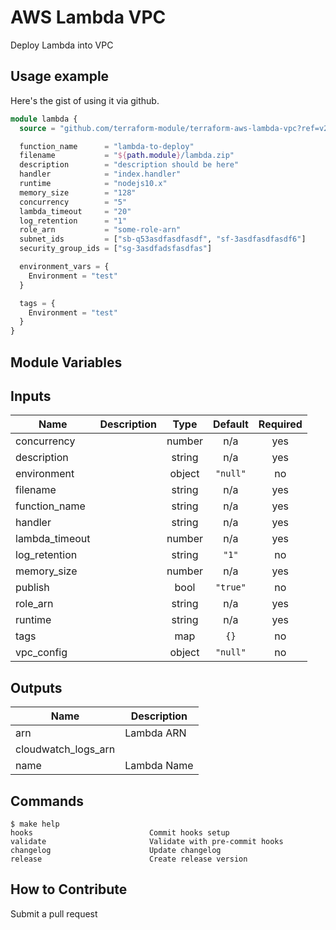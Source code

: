 # AWS Lambda VPC

Deploy Lambda into VPC

## Usage example

Here's the gist of using it via github.

```terraform
module lambda {
  source = "github.com/terraform-module/terraform-aws-lambda-vpc?ref=v2.0.0"

  function_name      = "lambda-to-deploy"
  filename           = "${path.module}/lambda.zip"
  description        = "description should be here"
  handler            = "index.handler"
  runtime            = "nodejs10.x"
  memory_size        = "128"
  concurrency        = "5"
  lambda_timeout     = "20"
  log_retention      = "1"
  role_arn           = "some-role-arn"
  subnet_ids         = ["sb-q53asdfasdfasdf", "sf-3asdfasdfasdf6"]
  security_group_ids = ["sg-3asdfadsfasdfas"]

  environment_vars = {
    Environment = "test"
  }

  tags = {
    Environment = "test"
  }
}
```

## Module Variables

<!-- BEGINNING OF PRE-COMMIT-TERRAFORM DOCS HOOK -->
## Inputs

| Name | Description | Type | Default | Required |
|------|-------------|:----:|:-----:|:-----:|
| concurrency |  | number | n/a | yes |
| description |  | string | n/a | yes |
| environment |  | object | `"null"` | no |
| filename |  | string | n/a | yes |
| function\_name |  | string | n/a | yes |
| handler |  | string | n/a | yes |
| lambda\_timeout |  | number | n/a | yes |
| log\_retention |  | string | `"1"` | no |
| memory\_size |  | number | n/a | yes |
| publish |  | bool | `"true"` | no |
| role\_arn |  | string | n/a | yes |
| runtime |  | string | n/a | yes |
| tags |  | map | `{}` | no |
| vpc\_config |  | object | `"null"` | no |

## Outputs

| Name | Description |
|------|-------------|
| arn | Lambda ARN |
| cloudwatch\_logs\_arn |  |
| name | Lambda Name |

<!-- END OF PRE-COMMIT-TERRAFORM DOCS HOOK -->

## Commands

<!-- START makefile-doc -->

```
$ make help
hooks                          Commit hooks setup
validate                       Validate with pre-commit hooks
changelog                      Update changelog
release                        Create release version
```

<!-- END makefile-doc -->

## How to Contribute

Submit a pull request
